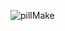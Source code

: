 

![pillMake](https://github.com/poojahooda22/PainyDev-redesign/assets/91055527/22d24fd2-6624-483c-a331-8d755be63d6a)
